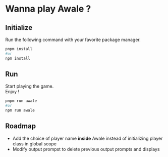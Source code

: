 # Wanna play Awale ?

## Initialize

Run the following command with your favorite package manager.

```bash
pnpm install
#or
npm install
```

## Run

Start playing the game.  
Enjoy !

```bash
pnpm run awale
#or
npm run awale
```

## Roadmap

- Add the choice of player name **inside** Awale instead of initializing player class in global scope
- Modify output prompst to delete previous output prompts and displays
